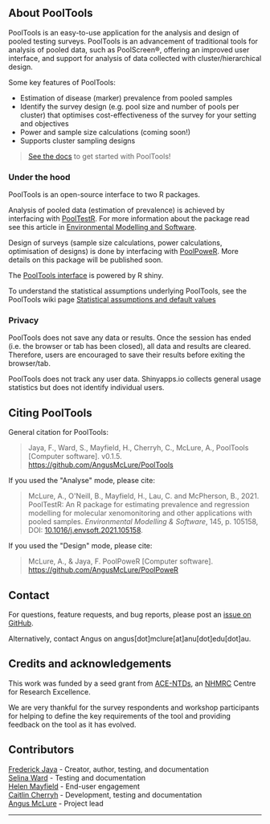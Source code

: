 ## About PoolTools

PoolTools is an easy-to-use application for the analysis and design of pooled testing surveys. PoolTools is an advancement of traditional tools for analysis of pooled data, such as PoolScreen®, offering an improved user interface, and support for analysis of data collected with cluster/hierarchical design.  

Some key features of PoolTools:  
- Estimation of disease (marker) prevalence from pooled samples  
- Identify the survey design (e.g. pool size and number of pools per cluster) that optimises cost-effectiveness of the survey for your setting and objectives  
- Power and sample size calculations (coming soon!)  
- Supports cluster sampling designs  

> [See the docs](https://github.com/AngusMcLure/PoolTools/wiki) to get started with PoolTools!  


### Under the hood

PoolTools is an open-source interface to two R packages.

Analysis of pooled data (estimation of prevalence) is achieved by interfacing with [PoolTestR](https://github.com/AngusMcLure/PoolTestR). For more information about the package read see this article in [Environmental Modelling and Software](https://doi.org/10.1016/j.envsoft.2021.105158).

Design of surveys (sample size calculations, power calculations, optimisation of designs) is done by interfacing with [PoolPoweR](https://github.com/AngusMcLure/PoolPoweR). More details on this package will be published soon.

The [PoolTools interface](https://github.com/AngusMcLure/PoolTools) is powered by R shiny.

To understand the statistical assumptions underlying PoolTools, see the PoolTools wiki page [Statistical assumptions and default values](https://github.com/AngusMcLure/PoolTools/wiki/Statistical-assumptions-and-default-values)

### Privacy

PoolTools does not save any data or results. Once the session has ended (i.e. the browser or tab has been closed), all data and results are cleared. Therefore, users are encouraged to save their results before exiting the browser/tab. 

PoolTools does not track any user data. Shinyapps.io collects general usage statistics but does not identify individual users.


## Citing PoolTools

General citation for PoolTools:

> Jaya, F., Ward, S., Mayfield, H., Cherryh, C., McLure, A., PoolTools [Computer software]. v0.1.5. https://github.com/AngusMcLure/PoolTools  

If you used the "Analyse" mode, please cite:

> McLure, A., O'Neill, B., Mayfield, H., Lau, C. and McPherson, B., 2021. PoolTestR: An R package for estimating prevalence and regression modelling for molecular xenomonitoring and other applications with pooled samples. _Environmental Modelling & Software_, 145, p. 105158, DOI: [10.1016/j.envsoft.2021.105158](https://doi.org/10.1016/j.envsoft.2021.105158).

If you used the "Design" mode, please cite:

> McLure, A., & Jaya, F. PoolPoweR [Computer software]. https://github.com/AngusMcLure/PoolPoweR


## Contact

For questions, feature requests, and bug reports, please post an [issue on GitHub](https://github.com/AngusMcLure/PoolTools/issues).

Alternatively, contact Angus on angus[dot]mclure[at]anu[dot]edu[dot]au.


## Credits and acknowledgements

This work was funded by a seed grant from [ACE-NTDs](https://www.acentds.org/), an [NHMRC](https://nhmrc.gov.au/) Centre for Research Excellence.

We are very thankful for the survey respondents and workshop participants for helping to define the key requirements of the tool and providing feedback on the tool as it has evolved.


## Contributors 
[Frederick Jaya](https://orcid.org/0000-0002-4019-7026) - Creator, author, testing, and documentation  
[Selina Ward](https://orcid.org/0000-0002-7776-8419) - Testing and documentation  
[Helen Mayfield](https://orcid.org/0000-0003-3462-4324) - End-user engagement  
[Caitlin Cherryh](https://orcid.org/0000-0001-6146-4376) - Development, testing and documentation  
[Angus McLure](https://orcid.org/0000-0003-2890-2703) - Project lead  

***

